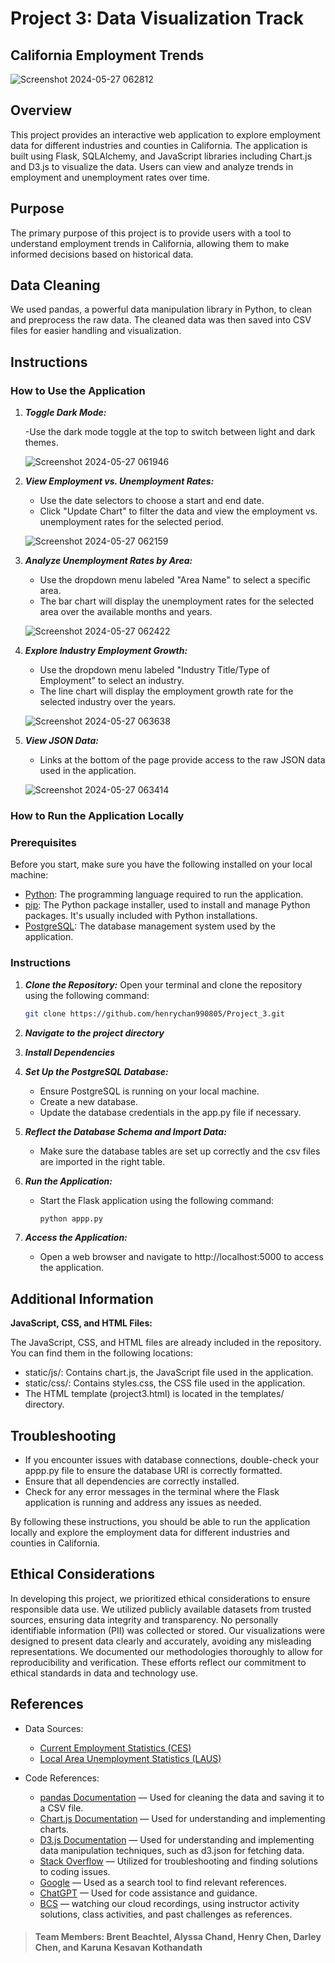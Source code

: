 # Project 3: Data Visualization Track
## California Employment Trends

![Screenshot 2024-05-27 062812](https://github.com/henrychan990805/Project_3/assets/151655013/b4f1e733-e58e-42cb-b8d2-1cfc94279e47)


## Overview
This project provides an interactive web application to explore employment data for different industries and counties in California. The application is built using Flask, SQLAlchemy, and JavaScript libraries including Chart.js and D3.js to visualize the data. Users can view and analyze trends in employment and unemployment rates over time.

## Purpose
The primary purpose of this project is to provide users with a tool to understand employment trends in California, allowing them to make informed decisions based on historical data.

## Data Cleaning
We used pandas, a powerful data manipulation library in Python, to clean and preprocess the raw data. The cleaned data was then saved into CSV files for easier handling and visualization.

## Instructions

### How to Use the Application

1. ***Toggle Dark Mode:***

   -Use the dark mode toggle at the top to switch between light and dark themes.

   ![Screenshot 2024-05-27 061946](https://github.com/henrychan990805/Project_3/assets/151655013/c75f341f-a051-4008-b531-7dc1761caa01)


2. ***View Employment vs. Unemployment Rates:***
   - Use the date selectors to choose a start and end date.
   - Click "Update Chart" to filter the data and view the employment vs. unemployment rates for the selected period.
  
    ![Screenshot 2024-05-27 062159](https://github.com/henrychan990805/Project_3/assets/151655013/867d9fc9-3bf5-46e2-af55-e7bf0ac608a1)

  
3. ***Analyze Unemployment Rates by Area:***
   - Use the dropdown menu labeled "Area Name" to select a specific area.
   - The bar chart will display the unemployment rates for the selected area over the available months and years.
  
    ![Screenshot 2024-05-27 062422](https://github.com/henrychan990805/Project_3/assets/151655013/15592ad3-31f8-4844-a615-247a901d64c7)


4. ***Explore Industry Employment Growth:***
   - Use the dropdown menu labeled "Industry Title/Type of Employment" to select an industry.
   - The line chart will display the employment growth rate for the selected industry over the years.
  
   ![Screenshot 2024-05-27 063638](https://github.com/henrychan990805/Project_3/assets/151655013/76adea14-380d-4b60-ad2f-713ed1d8017d)


5. ***View JSON Data:***
   - Links at the bottom of the page provide access to the raw JSON data used in the application.
  
    ![Screenshot 2024-05-27 063414](https://github.com/henrychan990805/Project_3/assets/151655013/64af7038-d0c2-4c3a-962e-a05d586ec86d)


### How to Run the Application Locally

### Prerequisites
Before you start, make sure you have the following installed on your local machine:
- [Python](https://www.python.org/downloads/): The programming language required to run the application.
- [pip](https://pip.pypa.io/en/stable/installation/): The Python package installer, used to install and manage Python packages. It's usually included with Python installations.
- [PostgreSQL](https://www.postgresql.org/download/): The database management system used by the application.


### Instructions

1. ***Clone the Repository:***
   Open your terminal and clone the repository using the following command:
   ```sh
   git clone https://github.com/henrychan990805/Project_3.git

2. ***Navigate to the project directory***
3. ***Install Dependencies***
4. ***Set Up the PostgreSQL Database:***

   - Ensure PostgreSQL is running on your local machine.
   - Create a new database.
   - Update the database credentials in the app.py file if necessary.
  
5. ***Reflect the Database Schema and Import Data:***

   - Make sure the database tables are set up correctly and the csv files are imported in the right table.
  
6. ***Run the Application:***

   - Start the Flask application using the following command:
     
     ```sh
     python appp.py

7. ***Access the Application:***

   - Open a web browser and navigate to http://localhost:5000 to access the application.
  
## Additional Information

**JavaScript, CSS, and HTML Files:**

The JavaScript, CSS, and HTML files are already included in the repository. You can find them in the following locations:

- static/js/: Contains chart.js, the JavaScript file used in the application.
- static/css/: Contains styles.css, the CSS file used in the application.
- The HTML template (project3.html) is located in the templates/ directory.

## Troubleshooting

- If you encounter issues with database connections, double-check your appp.py file to ensure the database URI is correctly formatted.
- Ensure that all dependencies are correctly installed.
- Check for any error messages in the terminal where the Flask application is running and address any issues as needed.

By following these instructions, you should be able to run the application locally and explore the employment data for different industries and counties in California.

## Ethical Considerations
In developing this project, we prioritized ethical considerations to ensure responsible data use. We utilized publicly available datasets from trusted sources, ensuring data integrity and transparency. No personally identifiable information (PII) was collected or stored. Our visualizations were designed to present data clearly and accurately, avoiding any misleading representations. We documented our methodologies thoroughly to allow for reproducibility and verification. These efforts reflect our commitment to ethical standards in data and technology use.

## References
- Data Sources:
  - [Current Employment Statistics (CES)](https://data.ca.gov/dataset/current-employment-statistics-ces-2)
  - [Local Area Unemployment Statistics (LAUS)](https://data.ca.gov/dataset/local-area-unemployment-statistics-laus/resource/b4bc4656-7866-420f-8d87-4eda4c9996ed)

- Code References:
  - [pandas Documentation](https://pandas.pydata.org/pandas-docs/stable/) — Used for cleaning the data and saving it to a CSV file.
  - [Chart.js Documentation](https://www.chartjs.org/docs/latest/) — Used for understanding and implementing charts.
  - [D3.js Documentation](https://d3js.org/) — Used for understanding and implementing data manipulation techniques, such as d3.json for fetching data.
  - [Stack Overflow](https://stackoverflow.com/) — Utilized for troubleshooting and finding solutions to coding issues.
  - [Google](https://www.google.com/) — Used as a search tool to find relevant references.
  - [ChatGPT](https://www.openai.com/chatgpt) — Used for code assistance and guidance.
  - [BCS](https://bootcampspot.instructure.com/) — watching our cloud recordings, using instructor activity solutions, class activities, and past challenges as references.

> #### Team Members: Brent Beachtel, Alyssa Chand, Henry Chen, Darley Chen, and Karuna Kesavan Kothandath
